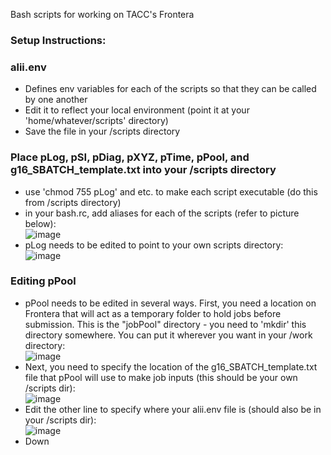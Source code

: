 Bash scripts for working on TACC's Frontera  

### Setup Instructions:

### alii.env  
- Defines env variables for each of the scripts so that they can be called by one another
- Edit it to reflect your local environment (point it at your 'home/whatever/scripts' directory)  
- Save the file in your /scripts directory  


### Place pLog, pSI, pDiag, pXYZ, pTime, pPool, and g16_SBATCH_template.txt into your /scripts directory  
- use 'chmod 755 pLog' and etc. to make each script executable (do this from /scripts directory)
- in your bash.rc, add aliases for each of the scripts (refer to picture below):  
![image](https://user-images.githubusercontent.com/49004818/189980680-a39a7978-58f5-4d42-9376-e82f8b518a68.png)  
- pLog needs to be edited to point to your own scripts directory:  
![image](https://user-images.githubusercontent.com/49004818/189981362-d4d2f905-81a8-4c95-991e-788d8345df49.png)  

### Editing pPool  
- pPool needs to be edited in several ways. First, you need a location on Frontera that will act as a temporary folder to hold jobs before submission. This is the "jobPool" directory - you need to 'mkdir' this directory somewhere. You can put it wherever you want in your /work directory:  
![image](https://user-images.githubusercontent.com/49004818/189981754-5a090e20-417d-4e14-8f94-8f28e5692547.png)  
- Next, you need to specify the location of the g16_SBATCH_template.txt file that pPool will use to make job inputs (this should be your own /scripts dir):  
![image](https://user-images.githubusercontent.com/49004818/189981938-e93e63d8-ec1a-4e5e-bbda-87e0a91cfec8.png)  
- Edit the other line to specify where your alii.env file is (should also be in your /scripts dir):  
![image](https://user-images.githubusercontent.com/49004818/189982069-f1ca6c28-6f52-44a7-beae-a0bf8f71e44b.png)  
- Down 




